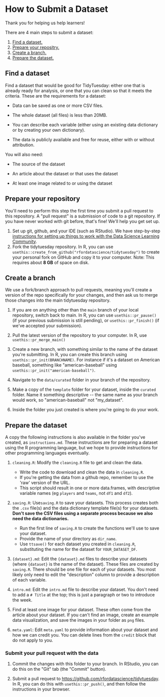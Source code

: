 # How to Submit a Dataset

Thank you for helping us help learners!

There are 4 main steps to submit a dataset:

1.  [Find a dataset.](#find-a-dataset)
2.  [Prepare your repositry.](#prepare-your-repository)
3.  [Create a branch.](#create-a-branch)
4.  [Prepare the dataset.](#prepare-the-dataset)

## Find a dataset

Find a dataset that would be good for TidyTuesday: either one that is already ready for analysis, or one that you can clean so that it meets the criteria. These are the requirements for a dataset:

-   Data can be saved as one or more CSV files.

-   The whole dataset (all files) is less than 20MB.

-   You can describe each variable (either using an existing data dictionary or by creating your own dictionary).

-   The data is publicly available and free for reuse, either with or without attribution.

You will also need:

-   The source of the dataset

-   An article about the dataset or that uses the dataset

-   At least one image related to or using the dataset

## Prepare your repository

You'll need to perform this step the first time you submit a pull request to this repository. 
A "pull request" is a submission of code to a git repository. If you have never worked with git before, that's fine! We'll help you get set up.

1.  Set up git, github, and your IDE (such as RStudio). We have step-by-step [instructions for setting up things to work with the Data Science Learning Community](https://github.com/r4ds/bookclub-setup?tab=readme-ov-file#setting-up-for-data-science-learning-community-book-clubs).
2.  Fork the tidytuesday repository. In R, you can use `usethis::create_from_github("rfordatascience/tidytuesday")` to create your personal fork on GitHub and copy it to your computer. Note: This requires about **8 GB** of space on disk.

## Create a branch

We use a fork/branch approach to pull requests, meaning you'll create a version of the repo specifically for your changes, and then ask us to merge those changes into the main tidytuesday repository.

1.  If you are on anything other than the `main` branch of your local repository, switch back to main. In R, you can use `usethis::pr_pause()` (if your previous submission is still pending), or `usethis::pr_finish()` (if we've accepted your submission).

2.  Pull the latest version of the repository to your computer. In R, use `usethis::pr_merge_main()`

3.  Create a new branch, with something similar to the name of the dataset you're submitting. In R, you can create this branch using `usethis::pr_init(BRANCHNAME)`. For instance if it's a dataset on American baseball, something like "american-baseball" using `usethis::pr_init("american-baseball")`.

4.  Navigate to the `data/curated` folder in your branch of the repository.

5.  Make a copy of the `template` folder for your dataset, inside the `curated` folder. Name it something descriptive -- the same name as your branch would work, so "american-baseball" not "my_dataset".

6.  Inside the folder you just created is where you're going to do your work.

## Prepare the dataset

A copy the following instructions is also available in the folder you've created, as `instructions.md`. 
These instructions are for preparing a dataset using the R programming language, but we hope to provide instructions for other programming languages eventually.

1.  `cleaning.R`: Modify the `cleaning.R` file to get and clean the data.
    -   Write the code to download and clean the data in `cleaning.R`.
    -   If you're getting the data from a github repo, remember to use the 'raw' version of the URL.
    -   This script should result in one or more data.frames, with descriptive variable names (eg `players` and `teams`, not `df1` and `df2`).

2.  `saving.R`: Use`saving.R` to save your datasets. This process creates both the `.csv` file(s) and the data dictionary template file(s) for your datasets. **Don't save the CSV files using a separate process because we also need the data dictionaries.**
    -   Run the first line of `saving.R` to create the functions we'll use to save your dataset.
    -   Provide the name of your directory as `dir_name`.
    -   Use `ttsave()` for each dataset you created in `cleaning.R`, substituting the name for the dataset for `YOUR_DATASET_DF`.

3.  `{dataset}.md`: Edit the `{dataset}.md` files to describe your datasets (where `{dataset}` is the name of the dataset). These files are created by `saving.R`. There should be one file for each of your datasets. You most likely only need to edit the "description" column to provide a description of each variable.

4.  `intro.md`: Edit the `intro.md` file to describe your dataset. You don't need to add a `# Title` at the top; this is just a paragraph or two to introduce the week.

5.  Find at least one image for your dataset. These often come from the article about your dataset. If you can't find an image, create an example data visualization, and save the images in your folder as `png` files.

6.  `meta.yaml`: Edit `meta.yaml` to provide information about your dataset and how we can credit you. You can delete lines from the `credit` block that do not apply to you.

### Submit your pull request with the data

1.  Commit the changes with this folder to your branch. In RStudio, you can do this on the "Git" tab (the "Commit" button).

2.  Submit a pull request to <https://github.com/rfordatascience/tidytuesday>. In R, you can do this with `usethis::pr_push()`, and then follow the instructions in your browser.
